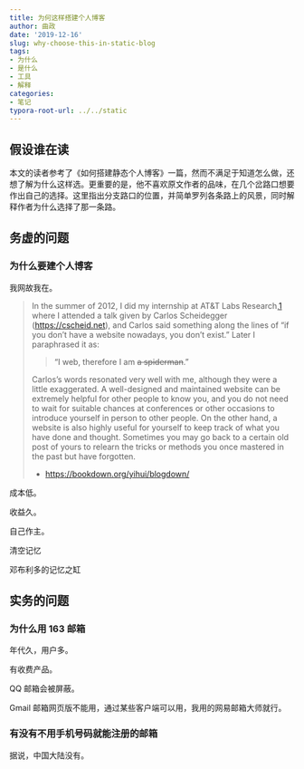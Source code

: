```yaml
---
title: 为何这样搭建个人博客
author: 曲政
date: '2019-12-16'
slug: why-choose-this-in-static-blog
tags:
- 为什么
- 是什么
- 工具
- 解释
categories:
- 笔记
typora-root-url: ../../static
---
```


## 假设谁在读

本文的读者参考了《如何搭建静态个人博客》一篇，然而不满足于知道怎么做，还想了解为什么这样选。更重要的是，他不喜欢原文作者的品味，在几个岔路口想要作出自己的选择。这里指出分支路口的位置，并简单罗列各条路上的风景，同时解释作者为什么选择了那一条路。

## 务虚的问题

### 为什么要建个人博客

我网故我在。

>   In the summer of 2012, I did my internship at AT&T Labs Research,[1](https://bookdown.org/yihui/blogdown/#fn1) where I attended a talk given by Carlos Scheidegger (https://cscheid.net), and Carlos said something along the lines of “if you don’t have a  website nowadays, you don’t exist.” Later I paraphrased it as:
>
>   >   “I web, therefore I am ~~a spiderman~~.”
>
>   Carlos’s words resonated very well with me, although they were a  little exaggerated. A well-designed and maintained website can be  extremely helpful for other people to know you, and you do not need to  wait for suitable chances at conferences or other occasions to introduce yourself in person to other people. On the other hand, a website is  also highly useful for yourself to keep track of what you have done and  thought. Sometimes you may go back to a certain old post of yours to relearn the tricks or methods you once mastered in the past but have forgotten.
>
>   -   https://bookdown.org/yihui/blogdown/

成本低。

收益久。

自己作主。

清空记忆

邓布利多的记忆之缸

## 实务的问题

### 为什么用 163 邮箱

年代久，用户多。

有收费产品。

QQ 邮箱会被屏蔽。

Gmail 邮箱网页版不能用，通过某些客户端可以用，我用的网易邮箱大师就行。

### 有没有不用手机号码就能注册的邮箱

据说，中国大陆没有。